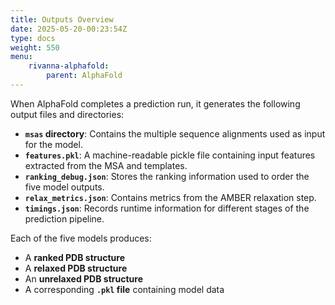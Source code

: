 ```yaml
---
title: Outputs Overview
date: 2025-05-20-00:23:54Z
type: docs 
weight: 550
menu: 
    rivanna-alphafold:
        parent: AlphaFold
---
```


When AlphaFold completes a prediction run, it generates the following output files and directories:

- **`msas` directory**: Contains the multiple sequence alignments used as input for the model.
- **`features.pkl`**: A machine-readable pickle file containing input features extracted from the MSA and templates.
- **`ranking_debug.json`**: Stores the ranking information used to order the five model outputs.
- **`relax_metrics.json`**: Contains metrics from the AMBER relaxation step.
- **`timings.json`**: Records runtime information for different stages of the prediction pipeline.

Each of the five models produces:
- A **ranked PDB structure**
- A **relaxed PDB structure**
- An **unrelaxed PDB structure**
- A corresponding **`.pkl` file** containing model data